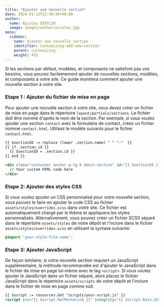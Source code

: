 ```yaml
---
title: "Ajouter une nouvelle section"
date: 2024-01-13T22:30:50+06:00
author:
  name: Nicolas DIETLIN
  image: images/author/nicolas.jpg
menu:
  sidebar:
    name: Ajouter une nouvelle section
    identifier: customizing-add-new-section
    parent: customizing
    weight: 415
---
```


Si les sections par défaut, modèles, et composants ne satisfont pas vos besoins, vous pouvez facilemement ajouter de nouvelles sections, modèles, et composants à votre site. Ce guide montrera comment ajouter une nouvelle section à votre site.

### Etape 1 : Ajouter du fichier de mise en page

Pour ajouter une nouvelle section à votre site, vous devez créer un fichier de mise en page dans le répertoire `layout/partials/sections`. Le fichier doit être nommé d'après le nom de la section. Par exemple, si vous voulez ajouter une section `contact` avec le formulaire de contact, créez un fichier nommé `contact.html`. Utilisez le modèle suivants pour le fichier `contact.html`.

```html
{{ $sectionID := replace (lower .section.name) " " "-"  }}
{{ if .section.id }}
  {{ $sectionID = .section.id }}
{{ end }}

<div class="container anchor p-lg-5 about-section" id="{{ $sectionID }}">
  // Your custom HTML code here
</div>
```

### Etape 2: Ajouter des styles CSS

Si vous voulez ajouter un CSS personnalisé pour votre nouvelle section, vous pouvez le faire en ajouter le code CSS au fichier `assets/styles/overrides.scss` dans votre site. Ce fichier est automatiquement chargé par le thème et appliquera les styles personnalisés. Alternativement, vous pouvez créer un fichier SCSS séparé dans le répertoire `assets/styles` de votre dépôt et l'inclure dans le fichier `assets/styles/overrides.scss` en utilisant la syntaxe suivante:

```scss
@import "your-style-file-name";
```

### Etape 3: Ajouter JavaScript

De façon similaire, si votre nouvelle section requiert un JavaScript supplémentaire, la méthode recommandée est d'ajouter le JavaScript dans le fichier de mise en page lui-même avec le tag `<script>`. Si vous voulez ajouter le JavaScript dans un fichier séparé, alors placez le fichier JavaScript dans le répertoire `assets/scripts` de votre dépôt et l'inclure dans le fichier de mise en page comme suit:

```html
{{ $script := resources.Get "scripts/your-script.js" }}
<script src="{{ $script.RelPermalink }}" integrity="{{ $script.Data.Integrity }}"></script>
```
